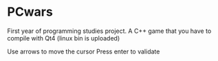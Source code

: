 PCwars
======

First year of programming studies project. A C++ game that you have to compile with Qt4 (linux bin is uploaded)

Use arrows to move the cursor
Press enter to validate
